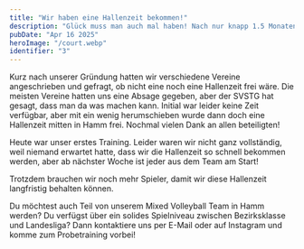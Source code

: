 ```yaml
---
title: "Wir haben eine Hallenzeit bekommen!"
description: "Glück muss man auch mal haben! Nach nur knapp 1.5 Monaten haben wir eine Hallenzeit bekommen."
pubDate: "Apr 16 2025"
heroImage: "/court.webp"
identifier: "3"
---
```


Kurz nach unserer Gründung hatten wir verschiedene 
Vereine angeschrieben und gefragt, ob nicht eine noch 
eine Hallenzeit frei wäre. Die meisten Vereine hatten 
uns eine Absage gegeben, aber der SVSTG hat gesagt, 
dass man da was machen kann. Initial war leider keine 
Zeit verfügbar, aber mit ein wenig herumschieben wurde 
dann doch eine Hallenzeit mitten in Hamm frei. 
Nochmal vielen Dank an allen beteiligten!

Heute war unser erstes Training. Leider waren wir nicht 
ganz vollständig, weil niemand erwartet hatte, dass wir 
die Hallenzeit so schnell bekommen werden, aber ab 
nächster Woche ist jeder aus dem Team am Start!

Trotzdem brauchen wir noch mehr Spieler, damit wir diese 
Hallenzeit langfristig behalten können.

Du möchtest auch Teil von unserem Mixed Volleyball Team in Hamm werden?
Du verfügst über ein solides Spielniveau zwischen Bezirksklasse und Landesliga?
Dann kontaktiere uns per E-Mail oder auf Instagram und komme zum Probetraining vorbei!
